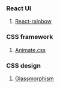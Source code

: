 ### React UI
1. [React-rainbow](https://react-rainbow.io/#/Components)


### CSS framework
1. [Animate.css](https://animate.style/)


### CSS design
1. [Glassmorphism](https://glassmorphism.com/)







